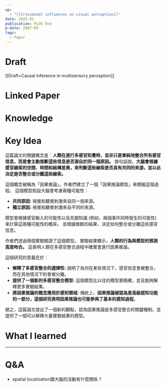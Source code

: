 ```yaml
---
up:
  - "[[Crossmodal influences on visual perception]]"
date: 2025-01
publication: PLOS One
p-date: 2007-09
tags:
  - Paper
---
```

# Draft
[[Draft=Causal inference in multisensory perception]]
# Linked Paper
# Knowledge
# Key Idea
這篇論文的關鍵概念是：**人類在進行多感官知覺時，並非只是單純地整合所有感官信息，而是會主動推斷這些信息是否源自於同一個原因。** 換句話說，**大腦會根據感官線索的空間、時間和結構差異，來判斷這些線索是否具有共同的來源，並以此決定是否整合或分離這些線索。**

這個概念被稱為「因果推論」，作者們建立了一個「因果推論模型」來模擬這個過程。 這個模型假設大腦會考慮兩種可能性：

- **共同原因:** 視覺和聽覺刺激來自同一個來源。
- **獨立原因:** 視覺和聽覺刺激來自不同的來源。

模型會根據感官輸入的可能性以及先驗知識 (例如，兩個事件同時發生的可能性) 來計算這兩種可能性的概率。 並根據推斷的結果，決定如何整合或分離這些感官信息。

作者們透過兩個實驗驗證了這個模型。 實驗結果顯示，**人類的行為與模型的預測高度吻合。** 這表明人類在多感官整合過程中確實會進行因果推論。

這個研究的意義在於：

- **解釋了多感官整合的選擇性:** 說明了為何在某些情況下，感官信息會被整合，而在其他情況下則會被分離。
- **提供了一個新的多感官整合模型:** 這個模型比以往的模型更精確，並且能夠解釋更多實驗結果。
- **將因果推論的概念應用於感知領域:** 傳統上，**因果推論被認為是高級認知功能的一部分，這個研究表明因果推論也可能參與了基本的感知過程**。

總之，這篇論文提出了一個新的觀點，認為因果推論是多感官整合的關鍵機制，並提供了一個可以解釋大量實驗結果的模型。
# What I learned
---
# Q&A
- spatial localization跟大腦的活動有什麼關係？
